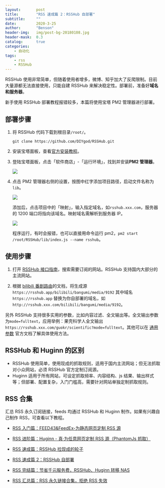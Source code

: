 ```yaml
---
layout:       post
title:        "RSS 速成篇 2：RSSHub 自部署"
subtitle:     ""
date:         2020-3-25
author:       "Benson"
header-img:   img/post-bg-20180108.jpg
header-mask:  0.3
catalog:      true
categories:
    - 自动化
tags:
    - rss
    - RSSHub
---
```

RSSHub 使用非常简单，但随着使用者增多，微博、知乎加大了反爬限制。目前大量源都无法直接使用，只能自建 RSSHub 来解决稳定性。部署前，准备好**域名和服务器**。

新手使用 RSSHub 部署教程报错较多，本篇将使用宝塔 PM2 管理器进行部署。

## 部署步骤

1. 将 RSSHub 代码下载到根目录`/root/`。

    ```
    git clone https://github.com/DIYgod/RSSHub.git
    ```

2. 安装宝塔面板，查看[官方安装教程](https://www.bt.cn/bbs/thread-19376-1-1.html)。
3. 登陆宝塔面板，点击「软件商店」-「运行环境」，找到并安装**PM2 管理器**。

   ![](http://tc.seoipo.com/20200325120705.png)

4. 点击 PM2 管理器右侧的设置，按图中红字添加项目路径，启动文件名称为`lib`。

   ![](http://tc.seoipo.com/20200325121639.png)

   添加后，点击项目中的「映射」，输入指定域名，如`rsshub.xxx.com`，服务器的 1200 端口将指向该域名。映射域名需解析到服务器 IP。

   ![](http://tc.seoipo.com/20200325121921.png)

   程序运行，有时会报错，也可以直接用命令运行 pm2，`pm2 start /root/RSSHub/lib/index.js --name rsshub`。

## 使用步骤

1. 打开 [RSSHub 接口指南](https://docs.rsshub.app/)，搜索需要订阅的网站。RSSHub 支持国内大部分的主流网站。

2. 根据 [bilibili 番剧路由](https://docs.rsshub.app/social-media.html#bilibili)的文档，将生成源  `https://rsshub.app/bilibili/bangumi/media/9192` 其中域名 `https://rsshub.app` 替换为你自部署的域名，如`http://rsshub.xxx.com/bilibili/bangumi/media/9192`。

另外 RSSHub 支持很多实用的参数，比如内容过滤、全文输出等。全文输出参数为`mode=fulltext`，应用举例：果壳科学人全文输出 `https://rsshub.xxx.com/guokr/scientific?mode=fulltext`。其他可以在 [通用参数](https://docs.rsshub.app/parameter.html) 官方文档了解具体使用方法。

## RSSHub 和 Huginn 的区别

* RSSHub 使用简单，使用现成的抓取规则，适用于国内主流网站；但无法抓取对小众网站，必须 RSSHub 官方定制订阅源。
* Huginn 适用于所有网站，可设定抓取频率、内容结构、js 结果、输出样式等；但部署、配置复杂，入门门槛高，需要针对网站单独定制抓取规则。

## RSS 合集

汇总 RSS 永久订阅链接，feeds 均通过 RSSHub 和 Huginn 制作。如果有兴趣自己制作 RSS，可查看以下教程。

* [RSS 入门篇：FEED43&FeedEx-为静态网页定制 RSS 源](https://newzone.top/p/2017-04-22-RSS_FEED43_FeedEx/)

* [RSS 进阶篇：Huginn - 真·为任意网页定制 RSS 源（PhantomJs 抓取）](https://newzone.top/p/2018-10-07-Huginn_scraping_any_website/)

* [RSS 速成篇：RSSHub 捡现成的轮子](https://newzone.top/p/2019-04-01-RSSHub_noob/)

* [RSS 速成篇 2：RSSHub 自部署](https://newzone.top/p/2020-03-25-RSSHub_on_vps/)

* [RSS 完结篇：节省千元服务费，RSSHub、Huginn 转移 NAS](https://newzone.top/p/2021-10-23-NAS_with_RSSHub_and_Huginn/)

* [RSS 汇总篇：RSS 永久链接合集，拒绝 RSS 失效](https://newzone.top/p/2022-03-17-rss_persistent_link_collection)
